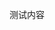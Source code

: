 <!--
 * @Author: your name
 * @Date: 2021-12-06 10:42:00
 * @LastEditTime: 2021-12-06 10:42:00
 * @LastEditors: Please set LastEditors
 * @Description: 打开koroFileHeader查看配置 进行设置: https://github.com/OBKoro1/koro1FileHeader/wiki/%E9%85%8D%E7%BD%AE
 * @FilePath: \es6\readme.md
-->
测试内容